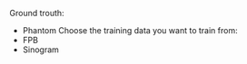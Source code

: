 Ground trouth:<br>
* Phantom 
Choose the training data you want to train from:<br>
* FPB
* Sinogram

